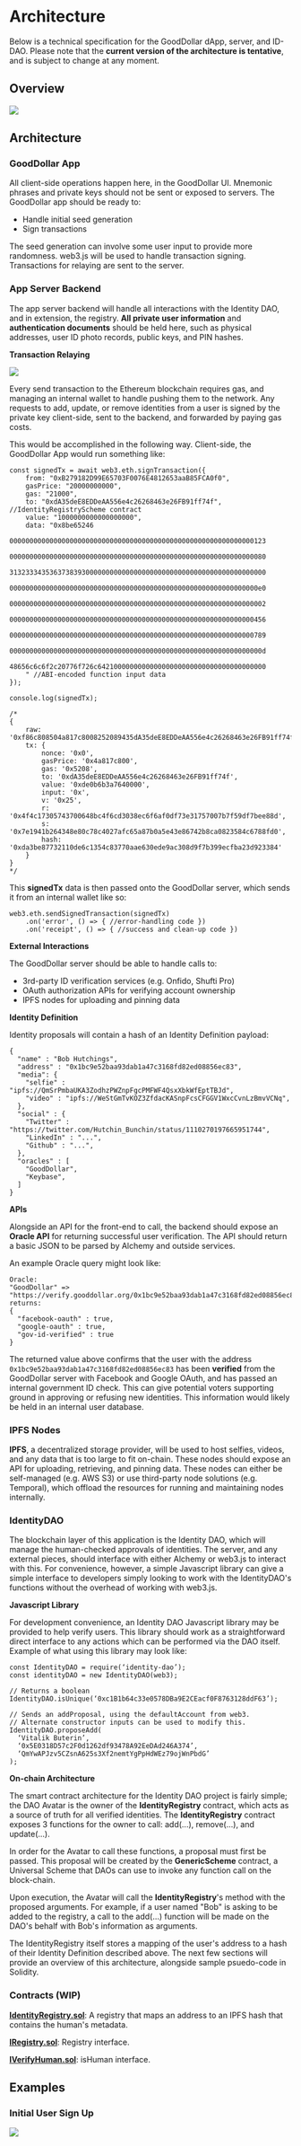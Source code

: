 # Architecture
Below is a technical specification for the GoodDollar dApp, server, and ID-DAO. Please note that the **current version of the architecture is tentative**, and is subject to change at any moment.

## Overview

![](./img/out/Architecture_Overview.png)

## Architecture

### GoodDollar App

All client-side operations happen here, in the GoodDollar UI. Mnemonic phrases and private keys should not be sent or exposed to servers. The GoodDollar app should be ready to:

- Handle initial seed generation
- Sign transactions

The seed generation can involve some user input to provide more randomness. web3.js will be used to handle transaction signing. Transactions for relaying are sent to the server.

### App Server Backend

The app server backend will handle all interactions with the Identity DAO, and in extension, the registry. **All private user information** and **authentication documents** should be held here, such as physical addresses, user ID photo records, public keys, and PIN hashes. 

**Transaction Relaying**

![](./img/out/Transaction_Relay.png)

Every send transaction to the Ethereum blockchain requires gas, and managing an internal wallet to handle pushing them to the network. Any requests to add, update, or remove identities from a user is signed by the private key client-side, sent to the backend, and forwarded by paying gas costs.


This would be accomplished in the following way. Client-side, the GoodDollar App would run something like:

    const signedTx = await web3.eth.signTransaction({
        from: "0xB279182D99E65703F0076E4812653aaB85FCA0f0",
        gasPrice: "20000000000",
        gas: "21000",
        to: "0xdA35deE8EDDeAA556e4c26268463e26FB91ff74f", //IdentityRegistryScheme contract
        value: "1000000000000000000",
        data: "0x8be65246 
    		  0000000000000000000000000000000000000000000000000000000000000123
    		  0000000000000000000000000000000000000000000000000000000000000080
    		  3132333435363738393000000000000000000000000000000000000000000000
    		  00000000000000000000000000000000000000000000000000000000000000e0
    		  0000000000000000000000000000000000000000000000000000000000000002
    		  0000000000000000000000000000000000000000000000000000000000000456
    		  0000000000000000000000000000000000000000000000000000000000000789
    		  000000000000000000000000000000000000000000000000000000000000000d
    		  48656c6c6f2c20776f726c642100000000000000000000000000000000000000
        " //ABI-encoded function input data
    });
    
    console.log(signedTx);
    
    /*
    {
        raw: '0xf86c808504a817c8008252089435dA35deE8EDDeAA556e4c26268463e26FB91ff74f880de0b6b3a76400008025a04f4c17305743700648bc4f6cd3038ec6f6af0df73e31757007b7f59df7bee88da07e1941b264348e80c78c4027afc65a87b0a5e43e86742b8ca0823584c6788fd0',
        tx: {
            nonce: '0x0',
            gasPrice: '0x4a817c800',
            gas: '0x5208',
            to: '0xdA35deE8EDDeAA556e4c26268463e26FB91ff74f',
            value: '0xde0b6b3a7640000',
            input: '0x',
            v: '0x25',
            r: '0x4f4c17305743700648bc4f6cd3038ec6f6af0df73e31757007b7f59df7bee88d',
            s: '0x7e1941b264348e80c78c4027afc65a87b0a5e43e86742b8ca0823584c6788fd0',
            hash: '0xda3be87732110de6c1354c83770aae630ede9ac308d9f7b399ecfba23d923384'
        }
    }
    */

This **signedTx** data is then passed onto the GoodDollar server, which sends it from an internal wallet like so:

    web3.eth.sendSignedTransaction(signedTx)
    	.on('error', () => { //error-handling code })
    	.on('receipt', () => { //success and clean-up code })

**External Interactions**

The GoodDollar server should be able to handle calls to:

- 3rd-party ID verification services (e.g. Onfido, Shufti Pro)
- OAuth authorization APIs for verifying account ownership
- IPFS nodes for uploading and pinning data

**Identity Definition**

Identity proposals will contain a hash of an Identity Definition payload:

    {
      "name" : "Bob Hutchings",
      "address" : "0x1bc9e52baa93dab1a47c3168fd82ed08856ec83", 
      "media": {
        "selfie" : "ipfs://QmSrPmbaUKA3ZodhzPWZnpFgcPMFWF4QsxXbkWfEptTBJd",
        "video" : "ipfs://WeStGmTvKOZ3ZfdacKASnpFcsCFGGV1WxcCvnLzBmvVCNq",
      },
      "social" : {
        "Twitter" : "https://twitter.com/Hutchin_Bunchin/status/1110270197665951744",
        "LinkedIn" : "...",
        "Github" : "...",
      },
      "oracles" : [
        "GoodDollar",
        "Keybase",
      ]
    }

**APIs**

Alongside an API for the front-end to call, the backend should expose an **Oracle API** for returning successful user verification. The API should return a basic JSON to be parsed by Alchemy and outside services. 

An example Oracle query might look like:

    Oracle:
    "GoodDollar" => "https://verify.gooddollar.org/0x1bc9e52baa93dab1a47c3168fd82ed08856ec83"
    returns:
    {
      "facebook-oauth" : true,
      "google-oauth" : true,
      "gov-id-verified" : true
    }

The returned value above confirms that the user with the address `0x1bc9e52baa93dab1a47c3168fd82ed08856ec83` has been **verified** from the GoodDollar server with Facebook and Google OAuth, and has passed an internal government ID check. This can give potential voters supporting ground in approving or refusing new identities. This information would likely be held in an internal user database.

### IPFS Nodes

**IPFS**, a decentralized storage provider, will be used to host selfies, videos, and any data that is too large to fit on-chain. These nodes should expose an API for uploading, retrieving, and pinning data. These nodes can either be self-managed (e.g. AWS S3) or use third-party node solutions (e.g. Temporal), which offload the resources for running and maintaining nodes internally. 

### IdentityDAO

The blockchain layer of this application is the Identity DAO, which will manage the human-checked approvals of identities. The server, and any external pieces, should interface with either Alchemy or web3.js to interact with this. For convenience, however, a simple Javascript library can give a simple interface to developers simply looking to work with the IdentityDAO's functions without the overhead of working with web3.js.

**Javascript Library**

For development convenience, an Identity DAO Javascript library may be provided to help verify users. This library should work as a straightforward direct interface to any actions which can be performed via the DAO itself. Example of what using this library may look like:

    const IdentityDAO = require(‘identity-dao’);
    const identityDAO = new IdentityDAO(web3);
    
    // Returns a boolean
    IdentityDAO.isUnique(‘0xc1B1b64c33e0578DBa9E2CEacf0F8763128ddF63’);
    
    // Sends an addProposal, using the defaultAccount from web3.
    // Alternate constructor inputs can be used to modify this.
    IdentityDAO.proposeAdd(
      ‘Vitalik Buterin’,
      ‘0x5E0318D57c2F0d1262df93478A92EeDAd246A374’,
      ‘QmYwAPJzv5CZsnA625s3Xf2nemtYgPpHdWEz79ojWnPbdG’
    );

**On-chain Architecture**

The smart contract architecture for the Identity DAO project is fairly simple; the DAO Avatar is the owner of the **IdentityRegistry** contract, which acts as a source of truth for all verified identities. The **IdentityRegistry** contract exposes 3 functions for the owner to call: add(...), remove(...), and update(...).

In order for the Avatar to call these functions, a proposal must first be passed. This proposal will be created by the **GenericScheme** contract, a Universal Scheme that DAOs can use to invoke any function call on the block-chain.

Upon execution, the Avatar will call the **IdentityRegistry**'s method with the proposed arguments. For example, if a user named "Bob" is asking to be added to the registry, a call to the add(...) function will be made on the DAO's behalf with Bob's information as arguments.

The IdentityRegistry itself stores a mapping of the user's address to a hash of their Identity Definition described above. The next few sections will provide an overview of this architecture, alongside sample psuedo-code in Solidity.

### Contracts (WIP)

[**IdentityRegistry.sol**](../contracts/IdentityRegistry.sol): A registry that maps an address to an IPFS hash that contains the human's metadata.  

[**IRegistry.sol**](../contracts/IRegistry.sol): Registry interface.  

[**IVerifyHuman.sol**](../contracts/IVerifyHuman.sol): isHuman interface.  

## Examples

### Initial User Sign Up

![](./img/out/Process_Flow_Sign_Up.png)
